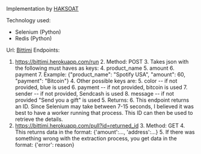 

Implementation by [HAKSOAT](https://www.twitter.com/HAKSOAT)

Technology used:

 - Selenium (Python)
 - Redis (Python)

Url: [Bittimi](https://bittimi.herokuapp.com)
Endpoints:

 1. https://bittimi.herokuapp.com/run
	 2. Method: POST
	 3. Takes json with the following must haves as keys:
		 4. product_name
		 5. amount
		 6. payment
		 7. Example: {"product_name": "Spotify USA", "amount": 60, "payment": "Bitcoin"}
	 4. Other possible keys are:
		 5. color -- if not provided, blue is used
		 6. payment -- if not provided, bitcoin is used
		 7. sender -- if not provided, Sendcash is used
		 8. message -- if not provided "Send you a gift" is used
	 5. Returns:
		 6. This endpoint returns an ID. Since Selenium may take between 7-15 seconds, I believed it was best to have a worker running that process. This ID can then be used to retrieve the details.
 2. https://bittimi.herokuapp.com/pull?id=returned_id
	 3. Method: GET
	 4. This returns data in the format: {'amount':..., 'address':...}
	 5. If there was something wrong with the extraction process, you get data in the format: {'error': reason}


